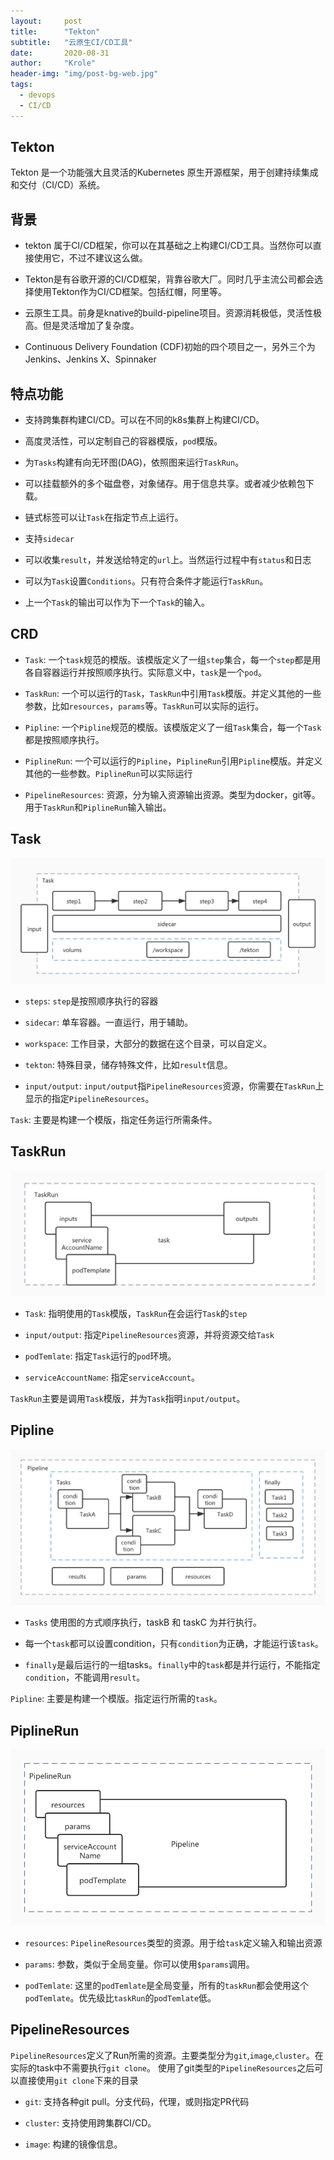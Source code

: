 ```yaml
---
layout:     post
title:      "Tekton"
subtitle:   "云原生CI/CD工具"
date:       2020-08-31
author:     "Krole"
header-img: "img/post-bg-web.jpg"
tags:
  - devops
  - CI/CD
---
```


## Tekton

Tekton 是一个功能强大且灵活的Kubernetes 原生开源框架，用于创建持续集成和交付（CI/CD）系统。

## 背景

- tekton 属于CI/CD框架，你可以在其基础之上构建CI/CD工具。当然你可以直接使用它，不过不建议这么做。

- Tekton是有谷歌开源的CI/CD框架，背靠谷歌大厂。同时几乎主流公司都会选择使用Tekton作为CI/CD框架。包括红帽，阿里等。

- 云原生工具。前身是knative的build-pipeline项目。资源消耗极低，灵活性极高。但是灵活增加了复杂度。

- Continuous Delivery Foundation (CDF)初始的四个项目之一，另外三个为Jenkins、Jenkins X、Spinnaker

## 特点功能

- 支持跨集群构建CI/CD。可以在不同的k8s集群上构建CI/CD。

- 高度灵活性，可以定制自己的容器模版，`pod`模版。

- 为`Tasks`构建有向无环图(DAG)，依照图来运行`TaskRun`。

- 可以挂载额外的多个磁盘卷，对象储存。用于信息共享。或者减少依赖包下载。

- 链式标签可以让`Task`在指定节点上运行。

- 支持`sidecar`

- 可以收集`result`，并发送给特定的`url`上。当然运行过程中有`status`和日志

- 可以为`Task`设置`Conditions`。只有符合条件才能运行`TaskRun`。

- 上一个`Task`的输出可以作为下一个`Task`的输入。

## CRD

- `Task`: 一个`task`规范的模版。该模版定义了一组`step`集合，每一个`step`都是用各自容器运行并按照顺序执行。实际意义中，`task`是一个`pod`。

- `TaskRun`: 一个可以运行的`Task`，`TaskRun`中引用`Task`模版。并定义其他的一些参数，比如`resources`，`params`等。`TaskRun`可以实际的运行。

- `Pipline`: 一个`Pipline`规范的模版。该模版定义了一组`Task`集合，每一个`Task`都是按照顺序执行。

- `PiplineRun`: 一个可以运行的`Pipline`，`PiplineRun`引用`Pipline`模版。并定义其他的一些参数。`PiplineRun`可以实际运行

- `PipelineResources`: 资源，分为输入资源输出资源。类型为docker，git等。用于`TaskRun`和`PiplineRun`输入输出。

## Task

![Task](/img/blog/task.jpg)

- `steps`: `step`是按照顺序执行的容器

- `sidecar`: 单车容器。一直运行，用于辅助。

- `workspace`: 工作目录，大部分的数据在这个目录，可以自定义。

- `tekton`: 特殊目录，储存特殊文件，比如`result`信息。

- `input/output`: `input/output`指`PipelineResources`资源，你需要在`TaskRun`上显示的指定`PipelineResources`。

`Task`: 主要是构建一个模版，指定任务运行所需条件。

## TaskRun

![TaskRun](/img/blog/taskrun.jpg)

- `Task`: 指明使用的`Task`模版，`TaskRun`在会运行`Task`的`step`

- `input/output`: 指定`PipelineResources`资源，并将资源交给`Task`

- `podTemlate`: 指定`Task`运行的`pod`环境。

- `serviceAccountName`: 指定`serviceAccount`。

`TaskRun`主要是调用`Task`模版，并为`Task`指明`input/output`。

## Pipline

![Pipline](/img/blog/pipeline.jpg)

- `Tasks` 使用图的方式顺序执行，taskB 和 taskC 为并行执行。

- 每一个`task`都可以设置condition，只有`condition`为正确，才能运行该`task`。

- `finally`是最后运行的一组tasks。`finally`中的`task`都是并行运行，不能指定`condition`，不能调用`result`。

`Pipline`: 主要是构建一个模版。指定运行所需的`task`。

## PiplineRun

![PiplineRun](/img/blog/pipelinerun.jpg)

- `resources`: `PipelineResources`类型的资源。用于给`task`定义输入和输出资源

- `params`: 参数，类似于全局变量。你可以使用`$params`调用。

- `podTemlate`: 这里的`podTemlate`是全局变量，所有的`taskRun`都会使用这个`podTemlate`。优先级比`taskRun`的`podTemlate`低。

## PipelineResources

`PipelineResources`定义了Run所需的资源。主要类型分为`git`,`image`,`cluster`。在实际的task中不需要执行`git clone`。
使用了git类型的`PipelineResources`之后可以直接使用`git clone`下来的目录

- `git`: 支持各种git pull。分支代码，代理，或则指定PR代码

- `cluster`: 支持使用跨集群CI/CD。

- `image`: 构建的镜像信息。
